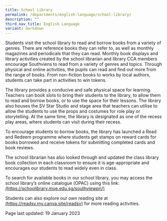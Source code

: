 ```yaml
---
title: School Library
permalink: /departments/english-language/school-library/
description: ""
third_nav_title: English Language
variant: markdown
---
```

<p>Students visit the school library to read and borrow books from a variety of genres. There are reference books they can refer to, as well as monthly magazines and periodicals that they can read. Monthly book displays and library activities created by the school librarian and library CCA members encourage Southviens to read from a variety of genres and topics. Through physical and online activities, the pupils can read and find out more from the range of books. From non-fiction books to works by local authors, students can take part in activities to win tokens.</p>

<p>The library provides a conducive and safe physical space for learning. Teachers can book slots to bring their students to the library, to allow them to read and borrow books, or to use the space for their lessons. The library also houses the SV Star Studio and stage area that teachers can utilise to allow the students to use the props and costumes for role play or storytelling. At the same time, the library is designated as one of the recess play areas, where students can visit during their recess.</p>

<p>To encourage students to borrow books, the library has launched a Read and Redeem programme where students get stamps on reward cards for books borrowed and receive tokens for submitting completed cards and book reviews.</p>

<p>The school librarian has also looked through and updated the class library book collection in each classroom to ensure it is age-appropriate and encourages our students to read widely even in class.</p>

<p>To search for available books in our school library, you may access the school library’s online catalogue (OPAC) using this link: <a href="https://schoolibrary.moe.edu.sg/southviewpri/" target="_blank" rel="noopener">(https://schoolibrary.moe.edu.sg/southviewpri/)</a>
</p>
<p>Students can also explore our own reading site at <a href="https://readsv.my.canva.site/readsv" target="_blank" rel="noopener">(https://readsv.my.canva.site/readsv)</a> for more reading activities.
</p><p>Page last updated: 19 January 2023</p>